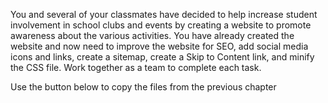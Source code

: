 <!--manual-->
You and several of your classmates have decided to help increase student involvement in school clubs and events by creating a website to promote awareness about the various activities. You have already created the website and now need to improve the website for SEO, add social media icons and links, create a sitemap, create a Skip to Content link, and minify the CSS file. Work together as a team to complete each task. 

<p>Use the button below to copy the files from the previous chapter</p>
<!--
{
    "CopyExercise": {
        "name": "Chapter 10 EX03",
        "copyTarget": "/chapter10/ex03/student/*",
        "pasteTarget": "./"
    }
}
-->